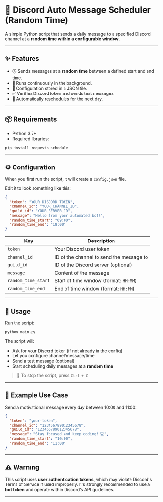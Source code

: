 # 📩 Discord Auto Message Scheduler (Random Time)

A simple Python script that sends a daily message to a specified Discord channel at a **random time within a configurable window**.

---

## ✨ Features

- 🕒 Sends messages at a **random time** between a defined start and end time.
- 🔁 Runs continuously in the background.
- 🔧 Configuration stored in a JSON file.
- ✅ Verifies Discord token and sends test messages.
- 📅 Automatically reschedules for the next day.

---

## 📦 Requirements

- Python 3.7+
- Required libraries:

```bash
pip install requests schedule
```

---

## ⚙️ Configuration

When you first run the script, it will create a `config.json` file.

Edit it to look something like this:

```json
{
  "token": "YOUR_DISCORD_TOKEN",
  "channel_id": "YOUR_CHANNEL_ID",
  "guild_id": "YOUR_SERVER_ID",
  "message": "Hello from your automated bot!",
  "random_time_start": "09:00",
  "random_time_end": "18:00"
}
```

| Key                  | Description                                   |
|----------------------|-----------------------------------------------|
| `token`              | Your Discord user token                       |
| `channel_id`         | ID of the channel to send the message to      |
| `guild_id`           | ID of the Discord server (optional)           |
| `message`            | Content of the message                        |
| `random_time_start`  | Start of time window (format: `HH:MM`)        |
| `random_time_end`    | End of time window (format: `HH:MM`)          |

---

## 🚀 Usage

Run the script:

```bash
python main.py
```

The script will:

- Ask for your Discord token (if not already in the config)
- Let you configure channel/message/time
- Send a test message (optional)
- Start scheduling daily messages at a **random time**

> 🛑 To stop the script, press `Ctrl + C`

---

## 🧪 Example Use Case

Send a motivational message every day between 10:00 and 11:00:

```json
{
  "token": "your-token",
  "channel_id": "123456789012345678",
  "guild_id": "123456789012345678",
  "message": "Stay focused and keep coding! 💻",
  "random_time_start": "10:00",
  "random_time_end": "11:00"
}
```

---

## ⚠️ Warning

This script uses **user authentication tokens**, which may violate Discord's Terms of Service if used improperly. It's strongly recommended to use a **bot token** and operate within Discord's API guidelines.

---

